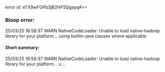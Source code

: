 error id: eTX9wFGPb3jB2HF5QgayqA==
### Bloop error:

25/03/25 16:56:37 WARN NativeCodeLoader: Unable to load native-hadoop library for your platform... using builtin-java classes where applicable
#### Short summary: 

25/03/25 16:56:37 WARN NativeCodeLoader: Unable to load native-hadoop library for your platform... u...